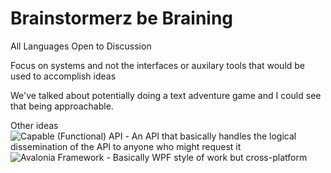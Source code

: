 # Brainstormerz be Braining

All Languages Open to Discussion

Focus on systems and not the interfaces or auxilary tools that would be used to accomplish ideas

We've talked about potentially doing a text adventure game and I could see that being approachable.

Other ideas </br>
![Capable (Functional) API](https://fsharpforfunandprofit.com/cap/) - An API that basically handles the logical dissemination of the API to anyone who might request it
![Avalonia Framework](https://avaloniaui.net/) - Basically WPF style of work but cross-platform


